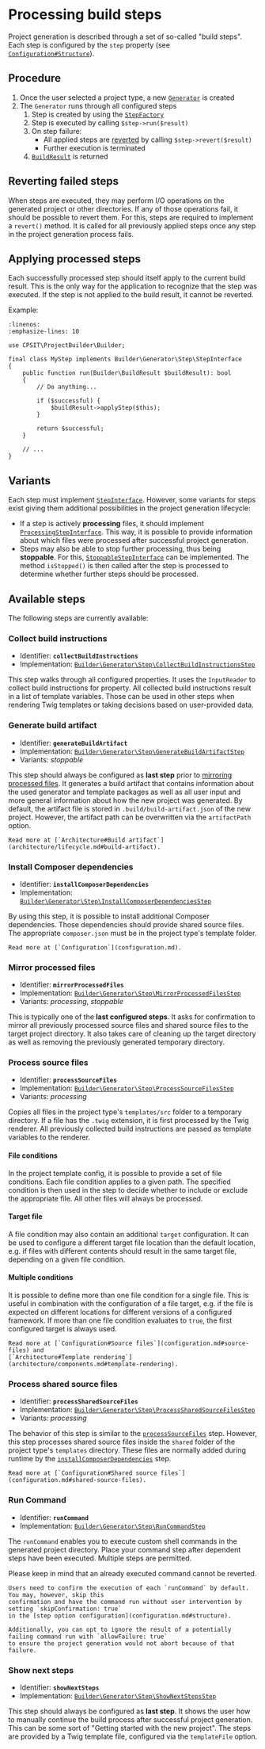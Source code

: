 # Processing build steps

Project generation is described through a set of so-called "build steps". Each step is
configured by the `step` property (see [`Configuration#Structure`](configuration.md#structure)).

## Procedure

1. Once the user selected a project type, a new [`Generator`](https://github.com/CPS-IT/project-builder/blob/main/src/Builder/Generator/Generator.php)
   is created
2. The `Generator` runs through all configured steps
   1. Step is created by using the [`StepFactory`](https://github.com/CPS-IT/project-builder/blob/main/src/Builder/Generator/Step/StepFactory.php)
   2. Step is executed by calling `$step->run($result)`
   3. On step failure:
      * All applied steps are [reverted](#reverting-failed-steps) by calling
        `$step->revert($result)`
      * Further execution is terminated
   4. [`BuildResult`](https://github.com/CPS-IT/project-builder/blob/main/src/Builder/BuildResult.php) is returned

## Reverting failed steps

When steps are executed, they may perform I/O operations on the generated project or other
directories. If any of those operations fail, it should be possible to revert them. For
this, steps are required to implement a `revert()` method. It is called for all previously
applied steps once any step in the project generation process fails.

## Applying processed steps

Each successfully processed step should itself apply to the current build result. This is
the only way for the application to recognize that the step was executed. If the step is
not applied to the build result, it cannot be reverted.

Example:

```{code-block} php
:linenos:
:emphasize-lines: 10

use CPSIT\ProjectBuilder\Builder;

final class MyStep implements Builder\Generator\Step\StepInterface
{
    public function run(Builder\BuildResult $buildResult): bool
    {
        // Do anything...

        if ($successful) {
            $buildResult->applyStep($this);
        }

        return $successful;
    }

    // ...
}
```

## Variants

Each step must implement [`StepInterface`](https://github.com/CPS-IT/project-builder/blob/main/src/Builder/Generator/Step/StepInterface.php).
However, some variants for steps exist giving them additional possibilities in the
project generation lifecycle:

* If a step is actively **processing** files, it should implement
  [`ProcessingStepInterface`](https://github.com/CPS-IT/project-builder/blob/main/src/Builder/Generator/Step/ProcessingStepInterface.php).
  This way, it is possible to provide information about which files were processed after
  successful project generation.
* Steps may also be able to stop further processing, thus being **stoppable**. For this,
  [`StoppableStepInterface`](https://github.com/CPS-IT/project-builder/blob/main/src/Builder/Generator/Step/StoppableStepInterface.php)
  can be implemented. The method `isStopped()` is then called after the step is processed
  to determine whether further steps should be processed.

## Available steps

The following steps are currently available:

### Collect build instructions

* Identifier: **`collectBuildInstructions`**
* Implementation: [`Builder\Generator\Step\CollectBuildInstructionsStep`](https://github.com/CPS-IT/project-builder/blob/main/src/Builder/Generator/Step/CollectBuildInstructionsStep.php)

This step walks through all configured properties. It uses the `InputReader` to collect
build instructions for property. All collected build instructions result in a list of
template variables. Those can be used in other steps when rendering Twig templates or
taking decisions based on user-provided data.

### Generate build artifact

* Identifier: **`generateBuildArtifact`**
* Implementation: [`Builder\Generator\Step\GenerateBuildArtifactStep`](https://github.com/CPS-IT/project-builder/blob/main/src/Builder/Generator/Step/GenerateBuildArtifactStep.php)
* Variants: _stoppable_

This step should always be configured as **last step** prior to
[mirroring processed files](#mirror-processed-files). It generates a build artifact
that contains information about the used generator and template packages as well as
all user input and more general information about how the new project was generated.
By default, the artifact file is stored in `.build/build-artifact.json` of the new
project. However, the artifact path can be overwritten via the `artifactPath` option.

```{seealso}
Read more at [`Architecture#Build artifact`](architecture/lifecycle.md#build-artifact).
```

### Install Composer dependencies

* Identifier: **`installComposerDependencies`**
* Implementation: [`Builder\Generator\Step\InstallComposerDependenciesStep`](https://github.com/CPS-IT/project-builder/blob/main/src/Builder/Generator/Step/InstallComposerDependenciesStep.php)

By using this step, it is possible to install additional Composer dependencies. Those
dependencies should provide shared source files. The appropriate `composer.json`
must be in the project type's template folder.

```{seealso}
Read more at [`Configuration`](configuration.md).
```

### Mirror processed files

* Identifier: **`mirrorProcessedFiles`**
* Implementation: [`Builder\Generator\Step\MirrorProcessedFilesStep`](https://github.com/CPS-IT/project-builder/blob/main/src/Builder/Generator/Step/MirrorProcessedFilesStep.php)
* Variants: _processing_, _stoppable_

This is typically one of the **last configured steps**. It asks for confirmation to
mirror all previously processed source files and shared source files to the target
project directory. It also takes care of cleaning up the target directory as
well as removing the previously generated temporary directory.

### Process source files

* Identifier: **`processSourceFiles`**
* Implementation: [`Builder\Generator\Step\ProcessSourceFilesStep`](https://github.com/CPS-IT/project-builder/blob/main/src/Builder/Generator/Step/ProcessSourceFilesStep.php)
* Variants: _processing_

Copies all files in the project type's `templates/src` folder to a temporary directory.
If a file has the `.twig` extension, it is first processed by the Twig renderer. All
previously collected build instructions are passed as template variables to the
renderer.

#### File conditions

In the project template config, it is possible to provide a set of file conditions.
Each file condition applies to a given path. The specified condition is then used
in the step to decide whether to include or exclude the appropriate file. All other
files will always be processed.

#### Target file

A file condition may also contain an additional `target` configuration. It can be
used to configure a different target file location than the default location, e.g.
if files with different contents should result in the same target file, depending
on a given file condition.

#### Multiple conditions

It is possible to define more than one file condition for a single file. This is
useful in combination with the configuration of a file target, e.g. if the file
is expected on different locations for different versions of a configured framework.
If more than one file condition evaluates to `true`, the first configured target is
always used.

```{seealso}
Read more at [`Configuration#Source files`](configuration.md#source-files) and
[`Architecture#Template rendering`](architecture/components.md#template-rendering).
```

### Process shared source files

* Identifier: **`processSharedSourceFiles`**
* Implementation: [`Builder\Generator\Step\ProcessSharedSourceFilesStep`](https://github.com/CPS-IT/project-builder/blob/main/src/Builder/Generator/Step/ProcessSharedSourceFilesStep.php)
* Variants: _processing_

The behavior of this step is similar to the [`processSourceFiles`](#process-source-files)
step. However, this step processes shared source files inside the `shared`
folder of the project type's `templates` directory. These files are normally added
during runtime by the [`installComposerDependencies`](#install-composer-dependencies)
step.

```{seealso}
Read more at [`Configuration#Shared source files`](configuration.md#shared-source-files).
```

### Run Command

* Identifier: **`runCommand`**
* Implementation: [`Builder\Generator\Step\RunCommandStep`](https://github.com/CPS-IT/project-builder/blob/main/src/Builder/Generator/Step/RunCommandStep.php)

The `runCommand` enables you to execute custom shell commands in the generated project directory.
Place your command step after dependent steps have been executed. Multiple steps are permitted.

Please keep in mind that an already executed command cannot be reverted.

```{tip}
Users need to confirm the execution of each `runCommand` by default. You may, however, skip this
confirmation and have the command run without user intervention by setting `skipConfirmation: true`
in the [step option configuration](configuration.md#structure).

Additionally, you can opt to ignore the result of a potentially failing command run with `allowFailure: true`
to ensure the project generation would not abort because of that failure.
```

### Show next steps

* Identifier: **`showNextSteps`**
* Implementation: [`Builder\Generator\Step\ShowNextStepsStep`](https://github.com/CPS-IT/project-builder/blob/main/src/Builder/Generator/Step/ShowNextStepsStep.php)

This step should always be configured as **last step**. It shows the user how to
manually continue the build process after successful project generation. This
can be some sort of "Getting started with the new project". The steps are
provided by a Twig template file, configured via the `templateFile` option.
